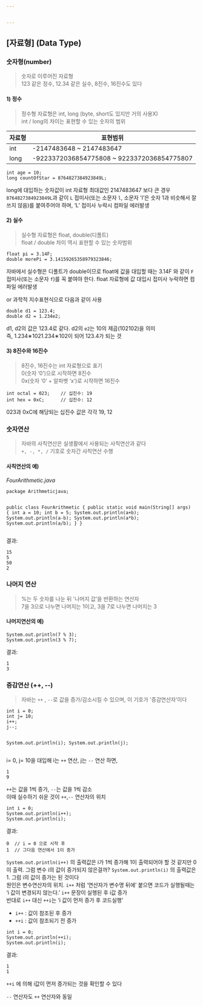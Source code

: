 ```yaml
---


---
```


<h2 id="자료형-data-type">[자료형] (Data Type)</h2>
<h3 id="숫자형number">숫자형(number)</h3>
<blockquote>
<p>숫자로 이루어진 자료형<br>
123 같은 정수, 12.34 같은 실수,  8진수, 16진수도 있다</p>
</blockquote>
<h4 id="정수">1) 정수</h4>
<blockquote>
<p>정수형 자료형은 int, long  (byte, short도 있지만 거의 사용X)<br>
int / long의 차이는 표현할 수 있는 숫자의 범위</p>
</blockquote>

<table>
<thead>
<tr>
<th>자료형</th>
<th>표현범위</th>
</tr>
</thead>
<tbody>
<tr>
<td>int</td>
<td>-2147483648 ~ 2147483647</td>
</tr>
<tr>
<td>long</td>
<td>-9223372036854775808 ~ 9223372036854775807</td>
</tr>
</tbody>
</table><pre><code>int age = 10;
long countOfStar = 8764827384923849L;
</code></pre>
<p>long에 대입하는 숫자값이 int 자료형 최대값인 2147483647 보다 큰 경우  <code>8764827384923849L</code>과 같이  <code>L</code>  접미사(또는 소문자  <code>l</code>, 소문자 'l’은 숫자 1과 비슷해서 잘 쓰지 않음)를 붙여주어야 하며, ‘L’ 접미사 누락시 컴파일 에러발생</p>
<h4 id="실수">2) 실수</h4>
<blockquote>
<p>실수형 자료형은 float, double(디폴트)<br>
float / double 차이 역시 표현할 수 있는 숫자범위</p>
</blockquote>
<pre><code>float pi = 3.14F;
double morePi = 3.14159265358979323846;
</code></pre>
<p>자바에서 실수형은 디폴트가 double이므로 float에 값을 대입할 때는 3.14F 와 같이  <code>F</code>접미사(또는 소문자  <code>f</code>)를 꼭 붙여야 한다. float 자료형에 값 대입시 접미사 누락하면 컴파일 에러발생</p>
<p>or 과학적 지수표현식으로 다음과 같이 사용</p>
<pre><code>double d1 = 123.4;
double d2 = 1.234e2;
</code></pre>
<p>d1, d2의 값은 123.4로 같다. d2의  <code>e2</code>는 10의 제곱(102102)을 의미<br>
즉,  1.234∗1021.234∗102이 되어 123.4가 되는 것</p>
<h4 id="진수와-16진수">3) 8진수와 16진수</h4>
<blockquote>
<p>8진수, 16진수는 int 자료형으로 표기<br>
0(숫자 ‘0’)으로 시작하면 8진수<br>
0x(숫자 ‘0’ + 알파벳 ‘x’)로 시작하면 16진수</p>
</blockquote>
<pre><code>int octal = 023;    // 십진수: 19
int hex = 0xC;      // 십진수: 12
</code></pre>
<p>023과 0xC에 해당되는 십진수 값은 각각 19, 12</p>
<h3 id="숫자연산">숫자연산</h3>
<blockquote>
<p>자바의 사칙연산은 실생활에서 사용되는 사칙연산과 같다<br>
<code>+, -, *, /</code>  기호로 숫자간 사칙연산 수행</p>
</blockquote>
<h4 id="사칙연산의-예">사칙연산의 예)</h4>
<p><em>FourArithmetic.java</em></p>
<pre><code>package Arithmeticjava;

public class FourArithmetic {
    public static void main(String[] args) {
        int a = 10;
        int b = 5;
        System.out.println(a+b);
        System.out.println(a-b);
        System.out.println(a*b);
        System.out.println(a/b);
    }
}
</code></pre>
<p>결과:</p>
<pre><code>15
5
50
2
</code></pre>
<h3 id="나머지-연산">나머지 연산</h3>
<blockquote>
<p>%는 두 숫자를 나눈 뒤 '나머지 값’을 반환하는 연산자<br>
7을 3으로 나누면 나머지는 1이고, 3을 7로 나누면 나머지는 3</p>
</blockquote>
<h4 id="나머지연산의-예">나머지연산의 예)</h4>
<pre><code>System.out.println(7 % 3);
System.out.println(3 % 7);
</code></pre>
<p>결과:</p>
<pre><code>1
3
</code></pre>
<h3 id="증감연산----">증감연산 (++, --)</h3>
<blockquote>
<p>자바는  <code>++</code> , <code>--</code>로 값을 증가/감소시킬 수 있으며, 이 기호가 '증감연산자’이다</p>
</blockquote>
<pre><code>int i = 0;
int j= 10;
i++;
j--;

System.out.println(i);
System.out.println(j);
</code></pre>
<p>i= 0, j= 10을 대입해 i는 <code>++</code> 연산, j는 <code>--</code> 연산 하면,</p>
<pre><code>1
9
</code></pre>
<p><code>++</code>는 값을 1씩 증가,  <code>--</code>는 값을 1씩 감소<br>
이때 실수하기 쉬운 것이 <code>++</code>,<code>--</code> 연산자의 위치</p>
<pre><code>int i = 0;
System.out.println(i++);
System.out.println(i);
</code></pre>
<p>결과:</p>
<pre><code>0  // i = 0 으로 시작 후 
1  // 그다음 연산에서 1이 증가
</code></pre>
<p><code>System.out.println(i++)</code> 의 출력값은 i가 1씩 증가해 1이 출력되어야 할 것 같지만 0이 출력. 그럼 변수 i의 값이 증가되지 않은걸까? <code>System.out.println(i)</code> 의 출력값은 1. 그럼 i의 값이 증가는 된 것이다<br>
원인은 변수연산자의 위치.  <code>i++</code> 처럼 ‘연산자가 변수명 뒤에’ 붙으면 코드가 실행될때는 ‘i 값이 변경되지 않는다.’  <code>i++</code> 문장이 실행된 후 i값 증가<br>
반대로  <code>i++</code> 대신 <code>++i</code>는 ‘i 값이 먼저 증가 후 코드실행’</p>
<ul>
<li><code>i++</code>  : 값이 참조된 후 증가</li>
<li><code>++i</code>  : 값이 참조되기 전 증가</li>
</ul>
<pre><code>int i = 0;
System.out.println(++i);
System.out.println(i);
</code></pre>
<p>결과:</p>
<pre><code>1
1
</code></pre>
<p><code>++i</code> 에 의해 i값이 먼저 증가되는 것을 확인할 수 있다</p>
<p><code>--</code> 연산자도 <code>++</code> 연산자와 동일</p>

